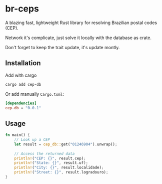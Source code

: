 # br-ceps

A blazing fast, lightweight Rust library for resolving Brazilian postal codes (CEP).

Network it's complicate, just solve it locally with the database as crate. 

Don't forget to keep the trait update, it's update montly.


## Installation
Add with cargo
```bash
cargo add cep-db
```

Or add manually `Cargo.toml`:
```toml
[dependencies]
cep-db = "0.0.1"
```

## Usage

```rust
fn main() {
    // Look up a CEP
    let result = cep_db::get("01246904").unwrap();
    
    // Access the returned data
    println!("CEP: {}", result.cep);
    println!("State: {}", result.uf); 
    println!("City: {}", result.localidade); 
    println!("Street: {}", result.logradouro); 
}
```
